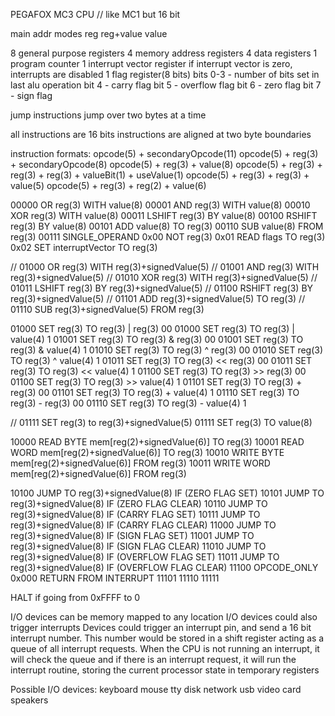 PEGAFOX MC3 CPU // like MC1 but 16 bit

main addr modes
  reg
  reg+value
  value

8 general purpose registers
  4 memory address registers
  4 data registers
1 program counter
1 interrupt vector register
  if interrupt vector is zero, interrupts are disabled
1 flag register(8 bits)
  bits 0-3 - number of bits set in last alu operation
  bit 4 - carry flag
  bit 5 - overflow flag
  bit 6 - zero flag
  bit 7 - sign flag

jump instructions jump over two bytes at a time

all instructions are 16 bits
instructions are aligned at two byte boundaries

instruction formats:
  opcode(5) + secondaryOpcode(11)
  opcode(5) + reg(3) + secondaryOpcode(8)
  opcode(5) + reg(3) + value(8)
  opcode(5) + reg(3) + reg(3) + reg(3) + valueBit(1) + useValue(1)
  opcode(5) + reg(3) + reg(3) + value(5)
  opcode(5) + reg(3) + reg(2) + value(6)

00000 OR reg(3) WITH value(8)
00001 AND reg(3) WITH value(8)
00010 XOR reg(3) WITH value(8)
00011 LSHIFT reg(3) BY value(8)
00100 RSHIFT reg(3) BY value(8)
00101 ADD value(8) TO reg(3)
00110 SUB value(8) FROM reg(3)
00111 SINGLE_OPERAND
  0x00 NOT reg(3)
  0x01 READ flags TO reg(3)
  0x02 SET interruptVector TO reg(3)

// 01000 OR reg(3) WITH reg(3)+signedValue(5)
// 01001 AND reg(3) WITH reg(3)+signedValue(5)
// 01010 XOR reg(3) WITH reg(3)+signedValue(5)
// 01011 LSHIFT reg(3) BY reg(3)+signedValue(5)
// 01100 RSHIFT reg(3) BY reg(3)+signedValue(5)
// 01101 ADD reg(3)+signedValue(5) TO reg(3)
// 01110 SUB reg(3)+signedValue(5) FROM reg(3)

01000 SET reg(3) TO reg(3) | reg(3) 00
01000 SET reg(3) TO reg(3) | value(4) 1
01001 SET reg(3) TO reg(3) & reg(3) 00
01001 SET reg(3) TO reg(3) & value(4) 1
01010 SET reg(3) TO reg(3) ^ reg(3) 00
01010 SET reg(3) TO reg(3) ^ value(4) 1
01011 SET reg(3) TO reg(3) << reg(3) 00
01011 SET reg(3) TO reg(3) << value(4) 1
01100 SET reg(3) TO reg(3) >> reg(3) 00
01100 SET reg(3) TO reg(3) >> value(4) 1
01101 SET reg(3) TO reg(3) + reg(3) 00
01101 SET reg(3) TO reg(3) + value(4) 1
01110 SET reg(3) TO reg(3) - reg(3) 00
01110 SET reg(3) TO reg(3) - value(4) 1

// 01111 SET reg(3) to reg(3)+signedValue(5)
01111 SET reg(3) TO value(8)

10000 READ BYTE mem[reg(2)+signedValue(6)] TO reg(3)
10001 READ WORD mem[reg(2)+signedValue(6)] TO reg(3)
10010 WRITE BYTE mem[reg(2)+signedValue(6)] FROM reg(3)
10011 WRITE WORD mem[reg(2)+signedValue(6)] FROM reg(3)

10100 JUMP TO reg(3)+signedValue(8) IF (ZERO FLAG SET)
10101 JUMP TO reg(3)+signedValue(8) IF (ZERO FLAG CLEAR)
10110 JUMP TO reg(3)+signedValue(8) IF (CARRY FLAG SET)
10111 JUMP TO reg(3)+signedValue(8) IF (CARRY FLAG CLEAR)
11000 JUMP TO reg(3)+signedValue(8) IF (SIGN FLAG SET)
11001 JUMP TO reg(3)+signedValue(8) IF (SIGN FLAG CLEAR)
11010 JUMP TO reg(3)+signedValue(8) IF (OVERFLOW FLAG SET)
11011 JUMP TO reg(3)+signedValue(8) IF (OVERFLOW FLAG CLEAR)
11100 OPCODE_ONLY
  0x000 RETURN FROM INTERRUPT
11101
11110
11111

HALT if going from 0xFFFF to 0

I/O devices can be memory mapped to any location
I/O devices could also trigger interrupts
Devices could trigger an interrupt pin, and send a 16 bit interrupt number. This number would be stored in a shift register acting as a queue of all interrupt requests. When the CPU is not running an interrupt, it will check the queue and if there is an interrupt request, it will run the interrupt routine, storing the current processor state in temporary registers

Possible I/O devices:
  keyboard
  mouse
  tty
  disk
  network
  usb
  video card
  speakers
